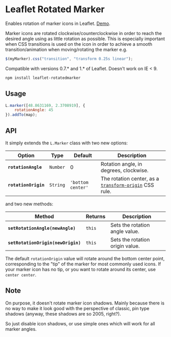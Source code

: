 Leaflet Rotated Marker
===

Enables rotation of marker icons in Leaflet. [Demo](http://bbecquet.github.io/Leaflet.RotatedMarker/example.html).

Marker icons are rotated clockwise/counterclockwise in order to reach the desired angle using as little rotation as possible.
This is especially important when CSS transitions is used on the icon in order to achieve a smooth transition/animation when moving/rotating the marker e.g.
```js
$(myMarker).css("transition", "transform 0.25s linear");
```

Compatible with versions 0.7.* and 1.* of Leaflet. Doesn't work on IE < 9.

```bash
npm install leaflet-rotatedmarker
```

Usage
---

```js
L.marker([48.8631169, 2.3708919], {
    rotationAngle: 45
}).addTo(map);
```

API
---

It simply extends the `L.Marker` class with two new options:

Option | Type | Default | Description  
-------|------|---------|------------
**`rotationAngle`** | `Number` | 0 | Rotation angle, in degrees, clockwise.
**`rotationOrigin`** | `String` | `'bottom center'` | The rotation center, as a [`transform-origin`](https://developer.mozilla.org/en-US/docs/Web/CSS/transform-origin) CSS rule.

and two new methods:

Method | Returns | Description
-------|---------|------------
**`setRotationAngle(newAngle)`** | `this` | Sets the rotation angle value.
**`setRotationOrigin(newOrigin)`** | `this` | Sets the rotation origin value.

The default `rotationOrigin` value will rotate around the bottom center point, corresponding to the "tip" of the marker for most commonly used icons. If your marker icon has no tip, or you want to rotate around its center, use `center center`.

Note
---

On purpose, it doesn't rotate marker icon shadows. Mainly because there is no way to make it look good with the perspective of classic, pin type shadows (anyway, these shadows are so 2005, right?).

So just disable icon shadows, or use simple ones which will work for all marker angles.
